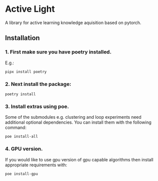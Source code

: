 # Active Light
A library for active learning knowledge aquisition based on pytorch.

## Installation

### 1. First make sure you have poetry installed.
E.g.:
```
pipx install poetry
```


### 2. Next install the package:

```
poetry install
```


### 3. Install extras using poe.

Some of the submodules e.g. clustering and loop experiments need additional optional dependencies.
You can install them with the following command:
```
poe install-all
```

### 4. GPU version.

If you would like to use gpu version of gpu capable algorithms then install appropriate
requirements with:

```
poe install-gpu
```